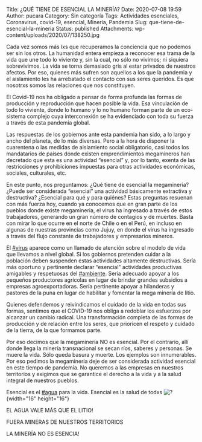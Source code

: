 Title: ¿QUÉ TIENE DE ESENCIAL LA MINERÍA?
Date: 2020-07-08 19:59
Author: pucara
Category: Sin categoría
Tags: Actividades esenciales, Coronavirus, covid-19, esencial, Minería, Pandemia
Slug: que-tiene-de-esencial-la-mineria
Status: published
Attachments: wp-content/uploads/2020/07/138250.jpg

<!-- wp:paragraph {"dropCap":true} -->

Cada vez somos más lxs que recuperamos la conciencia que no podemos ser sin los otros. La humanidad entera empieza a reconocer esa trama de la vida que une todo lo viviente y, sin la cual, no sólo no vivimos; ni siquiera sobrevivimos. La vida se torna demasiado gris al estar privados de nuestros afectos. Por eso, quienes más sufren son aquellos a los que la pandemia y el aislamiento les ha arrebatado el contacto con sus seres queridos. Es que nosotrxs somos las relaciones que nos constituyen.

<!-- /wp:paragraph -->

<!-- wp:paragraph -->

El Covid-19 nos ha obligado a pensar de forma profunda las formas de producción y reproducción que hacen posible la vida. Esa vinculación de todo lo viviente, donde lo humano y lo no humano forman parte de un eco-sistema complejo cuya interconexión se ha evidenciado con toda su fuerza a través de esta pandemia global.

<!-- /wp:paragraph -->

<!-- wp:paragraph -->

Las respuestas de los gobiernos ante esta pandemia han sido, a lo largo y ancho del planeta, de lo más diversas. Pero a la hora de disponer la cuarentena o las medidas de aislamiento social obligatorio, casi todos los mandatarios de países donde existen emprendimientos megamineros han decretado que esta es una actividad “esencial” y, por lo tanto, exenta de las restricciones y prohibiciones impuestas para otras actividades económicas, sociales, culturales, etc.

<!-- /wp:paragraph -->

<!-- wp:paragraph -->

En este punto, nos preguntamos: ¿Qué tiene de esencial la megamineria? ¿Puede ser considerada “esencial” una actividad básicamente extractiva y destructiva? ¿Esencial para qué y para quiénes? Estas preguntas resuenan con más fuerza hoy, cuando ya conocemos que en gran parte de los pueblos donde existe megamineria, el virus ha ingresado a través de estos trabajadores, generando un gran número de contagios y de muertes. Basta con mirar lo que ocurre en el norte de Chile o en el Perú, en incluso en algunas de nuestras provincias como Jujuy, en donde el virus ha ingresado a través del flujo constante de trabajadores y empresarios mineros.

<!-- /wp:paragraph -->

<!-- wp:paragraph -->

El [\#virus](https://www.facebook.com/hashtag/virus?__eep__=6&__cft__%5B0%5D=AZXcRrZP5y3XqTxPC83uVwcKrzJz-YPagvehlDd7q1F3bDPMd2NlP0M0npN-0gnt2kzwo90TIQjn2-ssROt5GBx8les-Ifd5C5OpHkrE26tjAlvWE8qXzXRpzMcwDXczVQMffMXx1UNeBKuAXwnnUxzHt-eKWR6nJ6dDS0Ij0nmrBA&__tn__=*NK-R) aparece como un llamado de atención sobre el modelo de vida que llevamos a nivel global. Si los gobiernos pretenden cuidar a la población deben suspenden estas actividades altamente destructivas. Sería más oportuno y pertinente declarar “esencial” actividades productivas amigables y respetuosas del [\#ambiente](https://www.facebook.com/hashtag/ambiente?__eep__=6&__cft__%5B0%5D=AZXcRrZP5y3XqTxPC83uVwcKrzJz-YPagvehlDd7q1F3bDPMd2NlP0M0npN-0gnt2kzwo90TIQjn2-ssROt5GBx8les-Ifd5C5OpHkrE26tjAlvWE8qXzXRpzMcwDXczVQMffMXx1UNeBKuAXwnnUxzHt-eKWR6nJ6dDS0Ij0nmrBA&__tn__=*NK-R). Sería adecuado apoyar a los pequeños productores agrícolas en lugar de brindar grandes subsidios a empresas agroexportadoras. Sería pertinente apoyar a hilanderas y pastores de la puna en lugar de habilitar y fomentar la mega minería de litio.

<!-- /wp:paragraph -->

<!-- wp:paragraph -->

Quienes defendemos y reivindicamos el cuidado de la vida en todas sus formas, sentimos que el COVID-19 nos obliga a redoblar los esfuerzos por alcanzar un cambio radical. Una transformación completa de las formas de producción y de relación entre los seres, que prioricen el respeto y cuidado de la tierra, de la que formamos parte.

<!-- /wp:paragraph -->

<!-- wp:paragraph -->

Por eso decimos que la megamineria NO es esencial. Por el contrario, allí donde llega la minería transnacional se secan ríos, saberes y personas. Se muere la vida. Sólo queda basura y muerte. Los ejemplos son innumerables. Por eso pedimos la megamineria deje de ser considerada actividad esencial en este tiempo de pandemia. No queremos a las empresas en nuestros territorios y exigimos que se garantice el derecho a la vida y a la salud integral de nuestros pueblos.

<!-- /wp:paragraph -->

<!-- wp:paragraph -->

Esencial es el [\#agua](https://www.facebook.com/hashtag/agua?__eep__=6&__cft__%5B0%5D=AZXcRrZP5y3XqTxPC83uVwcKrzJz-YPagvehlDd7q1F3bDPMd2NlP0M0npN-0gnt2kzwo90TIQjn2-ssROt5GBx8les-Ifd5C5OpHkrE26tjAlvWE8qXzXRpzMcwDXczVQMffMXx1UNeBKuAXwnnUxzHt-eKWR6nJ6dDS0Ij0nmrBA&__tn__=*NK-R) para la vida. Esencial es la salud de todxs ![?](https://static.xx.fbcdn.net/images/emoji.php/v9/t9b/1.5/16/1f4a7.png){width="16" height="16"}

<!-- /wp:paragraph -->

<!-- wp:paragraph -->

EL AGUA VALE MÁS QUE EL LITIO!

<!-- /wp:paragraph -->

<!-- wp:paragraph -->

FUERA MINERAS DE NUESTROS TERRITORIOS

<!-- /wp:paragraph -->

<!-- wp:paragraph -->

LA MINERÍA NO ES ESENCIA!

<!-- /wp:paragraph -->
